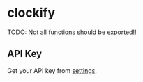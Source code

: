# clockify

TODO: Not all functions should be exported!!

## API Key

Get your API key from [settings](https://clockify.me/user/settings).
